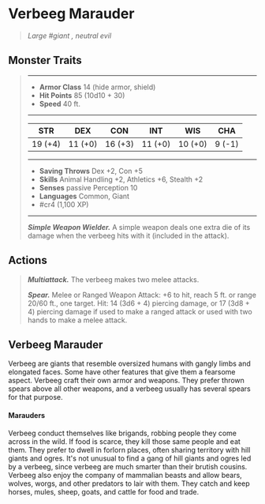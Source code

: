# Verbeeg Marauder
>*Large #giant , neutral evil*
## Monster Traits
>___
>- **Armor Class** 14 (hide armor, shield)
>- **Hit Points** 85 (10d10 + 30)
>- **Speed** 40 ft.
>___
>|STR|DEX|CON|INT|WIS|CHA|
>|:---:|:---:|:---:|:---:|:---:|:---:|
>|19 (+4)|11 (+0)|16 (+3)|11 (+0)|10 (+0)|9 (-1)|
>___
>- **Saving Throws** Dex +2, Con +5
>- **Skills** Animal Handling +2, Athletics +6, Stealth +2
>- **Senses** passive Perception 10
>- **Languages** Common, Giant
>- #cr4 (1,100 XP)
>___
>***Simple Weapon Wielder.*** A simple weapon deals one extra die of its damage when the verbeeg hits with it (included in the attack).  
>
## Actions
>***Multiattack.*** The verbeeg makes two melee attacks.  
>
>***Spear.*** Melee  or Ranged Weapon Attack: +6 to hit, reach 5 ft. or range 20/60 ft., one target. Hit: 14 (3d6 + 4) piercing damage, or 17 (3d8 + 4) piercing damage if used to make a ranged attack or used with two hands to make a melee attack.
## Verbeeg Marauder
Verbeeg are giants that resemble oversized humans with gangly limbs and elongated faces. Some have other features that give them a fearsome aspect.
Verbeeg craft their own armor and weapons. They prefer thrown spears above all other weapons, and a verbeeg usually has several spears for that purpose.
#### Marauders
Verbeeg conduct themselves like brigands, robbing people they come across in the wild. If food is scarce, they kill those same people and eat them. They prefer to dwell in forlorn places, often sharing territory with hill giants and ogres. It's not unusual to find a gang of hill giants and ogres led by a verbeeg, since verbeeg are much smarter than their brutish cousins. Verbeeg also enjoy the company of mammalian beasts and allow bears, wolves, worgs, and other predators to lair with them. They catch and keep horses, mules, sheep, goats, and cattle for food and trade.